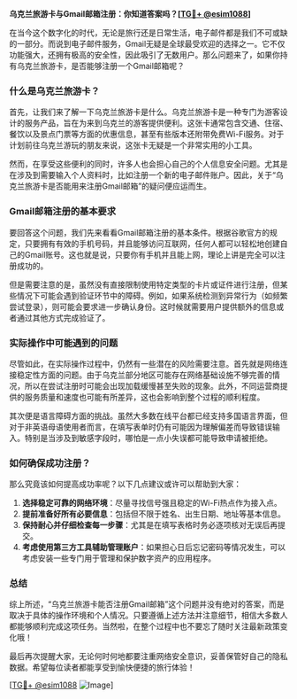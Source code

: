 **乌克兰旅游卡与Gmail邮箱注册：你知道答案吗？[[TG💪+ @esim1088](https://t.me/s/esim1088)]**

在当今这个数字化的时代，无论是旅行还是日常生活，电子邮件都是我们不可或缺的一部分。而说到电子邮件服务，Gmail无疑是全球最受欢迎的选择之一。它不仅功能强大，还拥有极高的安全性，因此吸引了无数用户。那么问题来了，如果你持有乌克兰旅游卡，是否能够注册一个Gmail邮箱呢？

### 什么是乌克兰旅游卡？

首先，让我们来了解一下乌克兰旅游卡是什么。乌克兰旅游卡是一种专门为游客设计的服务产品，旨在为来到乌克兰的游客提供便利。这张卡通常包含交通、住宿、餐饮以及景点门票等方面的优惠信息，甚至有些版本还附带免费Wi-Fi服务。对于计划前往乌克兰游玩的朋友来说，这张卡无疑是一个非常实用的小工具。

然而，在享受这些便利的同时，许多人也会担心自己的个人信息安全问题。尤其是在涉及到需要输入个人资料时，比如注册一个新的电子邮件账户。因此，关于“乌克兰旅游卡是否能用来注册Gmail邮箱”的疑问便应运而生。

### Gmail邮箱注册的基本要求

要回答这个问题，我们先来看看Gmail邮箱注册的基本条件。根据谷歌官方的规定，只要拥有有效的手机号码，并且能够访问互联网，任何人都可以轻松地创建自己的Gmail账号。这也就是说，只要你有手机并且能上网，理论上讲是完全可以注册成功的。

但是需要注意的是，虽然没有直接限制使用特定类型的卡片或证件进行注册，但某些情况下可能会遇到验证环节中的障碍。例如，如果系统检测到异常行为（如频繁尝试登录），则可能会要求进一步确认身份。这时候就需要用户提供额外的信息或者通过其他方式完成验证了。

### 实际操作中可能遇到的问题

尽管如此，在实际操作过程中，仍然有一些潜在的风险需要注意。首先就是网络连接稳定性方面的问题。由于乌克兰部分地区可能存在网络基础设施不够完善的情况，所以在尝试注册时可能会出现加载缓慢甚至失败的现象。此外，不同运营商提供的服务质量和速度也可能有所差异，这也会影响到整个过程的顺利程度。

其次便是语言障碍方面的挑战。虽然大多数在线平台都已经支持多国语言界面，但对于非英语母语使用者而言，在填写表单时仍有可能因为理解偏差而导致错误输入。特别是当涉及到敏感字段时，哪怕是一点小失误都可能导致申请被拒绝。

### 如何确保成功注册？

那么究竟该如何提高成功率呢？以下几点建议或许可以帮助到大家：

1. **选择稳定可靠的网络环境**：尽量寻找信号强且稳定的Wi-Fi热点作为接入点。
2. **提前准备好所有必要信息**：包括但不限于姓名、出生日期、地址等基本信息。
3. **保持耐心并仔细检查每一步骤**：尤其是在填写表格时务必逐项核对无误后再提交。
4. **考虑使用第三方工具辅助管理账户**：如果担心日后忘记密码等情况发生，可以考虑安装一些专门用于管理和保护数字资产的应用程序。

### 总结

综上所述，“乌克兰旅游卡能否注册Gmail邮箱”这个问题并没有绝对的答案，而是取决于具体的操作环境和个人情况。只要遵循上述方法并注意细节，相信大多数人都能够顺利完成这项任务。当然啦，在整个过程中也不要忘了随时关注最新政策变化哦！

最后再次提醒大家，无论何时何地都要注重网络安全意识，妥善保管好自己的隐私数据。希望每位读者都能享受到愉快便捷的旅行体验！

[[TG💪+ @esim1088](https://t.me/s/esim1088) ![Image](https://i.postimg.cc/4NQfJmqS/Snipaste-2025-05-13-00-14-12.png)]